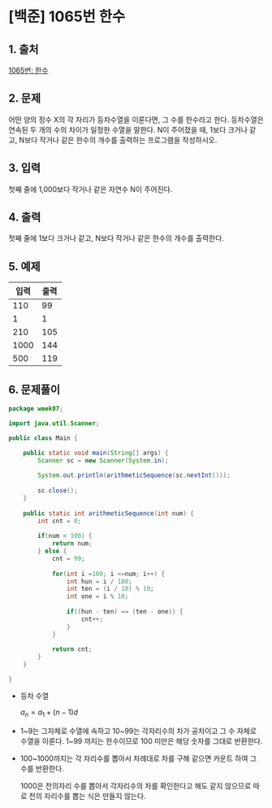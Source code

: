 # [백준] 1065번 한수

## 1. 출처

[1065번: 한수](https://www.acmicpc.net/problem/1065)

## 2. 문제

어떤 양의 정수 X의 각 자리가 등차수열을 이룬다면, 그 수를 한수라고 한다. 등차수열은 연속된 두 개의 수의 차이가 일정한 수열을 말한다. N이 주어졌을 때, 1보다 크거나 같고, N보다 작거나 같은 한수의 개수를 출력하는 프로그램을 작성하시오.

## 3. 입력

첫째 줄에 1,000보다 작거나 같은 자연수 N이 주어진다.

## 4. 출력

첫째 줄에 1보다 크거나 같고, N보다 작거나 같은 한수의 개수를 출력한다.

## 5. 예제

| 입력 | 출력 |
| --- | --- |
| 110 | 99 |
| 1 | 1 |
| 210 | 105 |
| 1000 | 144 |
| 500 | 119 |

## 6. 문제풀이

```java
package week07;

import java.util.Scanner;

public class Main {

	public static void main(String[] args) {
		Scanner sc = new Scanner(System.in);
		
		System.out.println(arithmeticSequence(sc.nextInt()));
		
		sc.close();
	}
	
	public static int arithmeticSequence(int num) {
		int cnt = 0;
		
		if(num < 100) {
			return num;
		} else {
			cnt = 99;
			
			for(int i =100; i <=num; i++) {
				int hun = i / 100;
				int ten = (i / 10) % 10;
				int one = i % 10;
				
				if((hun - ten) == (ten - one)) {
					cnt++;
				}
			}
			
			return cnt;
		}
	}

}
```

- 등차 수열
    
    $a_{n} = a_{1} + (n-1)d$
    
- 1~9는 그자체로 수열에 속하고 10~99는 각자리수의 차가 공차이고 그 수 자체로 수열을 이룬다.  1~99 까지는 한수이므로 100 미만은 해당 숫자를 그대로 반환한다.
- 100~1000까지는 각 자리수를 뽑아서 차례대로 차를 구해 같으면 카운트 하여 그 수를 반환한다.
    
    1000은 천의자리 수를 뽑아서 각자리수의 차를 확인한다고 해도 같지 않으므로 따로 천의 자리수를 뽑는 식은 만들지 않는다.